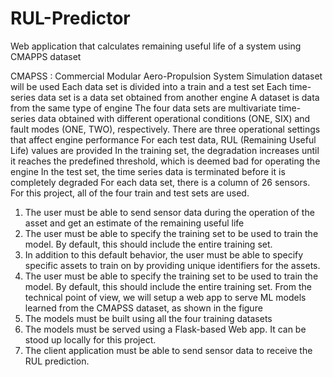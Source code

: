 # RUL-Predictor
Web application that calculates remaining useful life of a system using CMAPPS dataset

CMAPSS : Commercial Modular Aero-Propulsion System Simulation dataset will be used
Each data set is divided into a train and a test set
Each time-series data set is a data set obtained from another engine
A dataset is data from the same type of engine
The four data sets are multivariate time-series data obtained with different operational conditions (ONE, SIX)    and fault modes (ONE, TWO), respectively.
There are three operational settings that affect engine performance
For each test data, RUL (Remaining Useful Life) values are provided
In the training set, the degradation increases until it reaches the predefined threshold, which is deemed bad for operating the engine
In the test set, the time series data is terminated before it is completely degraded
For each data set, there is a column of 26 sensors.
For this project, all of the four train and test sets are used.
  1.	The user must be able to send sensor data during the operation of the asset and get an estimate of the remaining useful life
 2.	The user must be able to specify the training set to be used to train the model.  By default, this should include the entire training set.
 3.    In addition to this default behavior, the user must be able to specify specific assets to train on by providing unique identifiers for the assets.
 4.	The user must be able to specify the training set to be used to train the model.  By default, this should include the entire training set.
 From the technical point of view, we will setup a web app to serve ML models learned from the CMAPSS dataset, as shown in the figure
 1.	The models must be built using all the four training datasets
 2.	The models must be served using a Flask-based Web app.  It can be stood up locally for this project.
 3.	The client application must be able to send sensor data to receive the RUL prediction.
